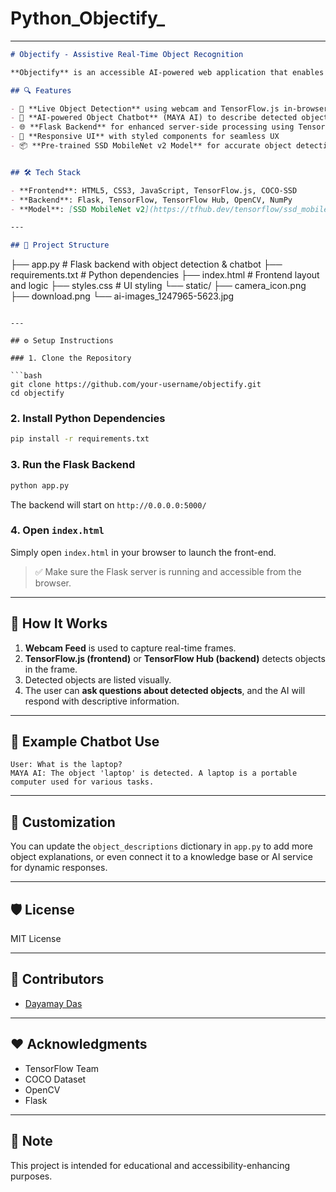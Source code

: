 # Python_Objectify_
---

```markdown
# Objectify - Assistive Real-Time Object Recognition

**Objectify** is an accessible AI-powered web application that enables real-time object detection and natural language interaction. It is designed to support individuals with visual impairments or those needing help identifying objects through a webcam interface.

## 🔍 Features

- 🎥 **Live Object Detection** using webcam and TensorFlow.js in-browser
- 🧠 **AI-powered Object Chatbot** (MAYA AI) to describe detected objects
- 🌐 **Flask Backend** for enhanced server-side processing using TensorFlow Hub
- 🎨 **Responsive UI** with styled components for seamless UX
- 📦 **Pre-trained SSD MobileNet v2 Model** for accurate object detection


## 🛠️ Tech Stack

- **Frontend**: HTML5, CSS3, JavaScript, TensorFlow.js, COCO-SSD
- **Backend**: Flask, TensorFlow, TensorFlow Hub, OpenCV, NumPy
- **Model**: [SSD MobileNet v2](https://tfhub.dev/tensorflow/ssd_mobilenet_v2/2)

---

## 📁 Project Structure

```

├── app.py               # Flask backend with object detection & chatbot
├── requirements.txt     # Python dependencies
├── index.html           # Frontend layout and logic
├── styles.css           # UI styling
└── static/
├── camera\_icon.png
├── download.png
└── ai-images\_1247965-5623.jpg

````

---

## ⚙️ Setup Instructions

### 1. Clone the Repository

```bash
git clone https://github.com/your-username/objectify.git
cd objectify
````

### 2. Install Python Dependencies

```bash
pip install -r requirements.txt
```

### 3. Run the Flask Backend

```bash
python app.py
```

The backend will start on `http://0.0.0.0:5000/`

### 4. Open `index.html`

Simply open `index.html` in your browser to launch the front-end.

> ✅ Make sure the Flask server is running and accessible from the browser.

---

## 💬 How It Works

1. **Webcam Feed** is used to capture real-time frames.
2. **TensorFlow\.js (frontend)** or **TensorFlow Hub (backend)** detects objects in the frame.
3. Detected objects are listed visually.
4. The user can **ask questions about detected objects**, and the AI will respond with descriptive information.

---

## 🧠 Example Chatbot Use

```plaintext
User: What is the laptop?
MAYA AI: The object 'laptop' is detected. A laptop is a portable computer used for various tasks.
```

---

## 🧩 Customization

You can update the `object_descriptions` dictionary in `app.py` to add more object explanations, or even connect it to a knowledge base or AI service for dynamic responses.

---

## 🛡️ License

MIT License

---

## 👥 Contributors

* [Dayamay Das](https://github.com/daya-2619)

---

## ❤️ Acknowledgments

* TensorFlow Team
* COCO Dataset
* OpenCV
* Flask

---

## 📌 Note

This project is intended for educational and accessibility-enhancing purposes.



